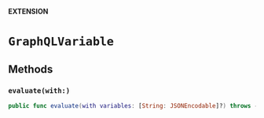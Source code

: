 **EXTENSION**

# `GraphQLVariable`

## Methods
### `evaluate(with:)`

```swift
public func evaluate(with variables: [String: JSONEncodable]?) throws -> JSONValue
```

